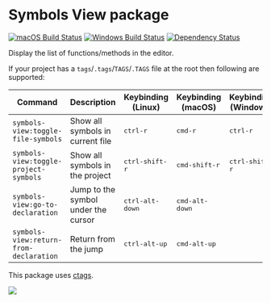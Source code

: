 # Symbols View package

[![macOS Build Status](https://travis-ci.org/atom/symbols-view.svg?branch=master)](https://travis-ci.org/atom/symbols-view) [![Windows Build Status](https://ci.appveyor.com/api/projects/status/al68vtv83x49eu5d/branch/master?svg=true)](https://ci.appveyor.com/project/Atom/symbols-view/branch/master) [![Dependency Status](https://david-dm.org/atom/symbols-view.svg)](https://david-dm.org/atom/symbols-view)

Display the list of functions/methods in the editor.

If your project has a `tags`/`.tags`/`TAGS`/`.TAGS` file at the root then following are supported:

| Command                                | Description                         | Keybinding (Linux)       | Keybinding (macOS)      | Keybinding (Windows)    |
| -------------------------------------- | ----------------------------------- | ------------------------ | ----------------------- | ----------------------- |
| `symbols-view:toggle-file-symbols`     | Show all symbols in current file    | <kbd>ctrl-r</kbd>        | <kbd>cmd-r</kbd>        | <kbd>ctrl-r</kbd>       |
| `symbols-view:toggle-project-symbols`  | Show all symbols in the project     | <kbd>ctrl-shift-r</kbd>  | <kbd>cmd-shift-r</kbd>  | <kbd>ctrl-shift-r</kbd> |
| `symbols-view:go-to-declaration`       | Jump to the symbol under the cursor | <kbd>ctrl-alt-down</kbd> | <kbd>cmd-alt-down</kbd> |                         |
| `symbols-view:return-from-declaration` | Return from the jump                | <kbd>ctrl-alt-up</kbd>   | <kbd>cmd-alt-up</kbd>   |                         |

This package uses [ctags](http://ctags.sourceforge.net).

![](https://f.cloud.github.com/assets/671378/2241860/30ef0b2e-9ce8-11e3-86e2-2c17c0885fa4.png)
